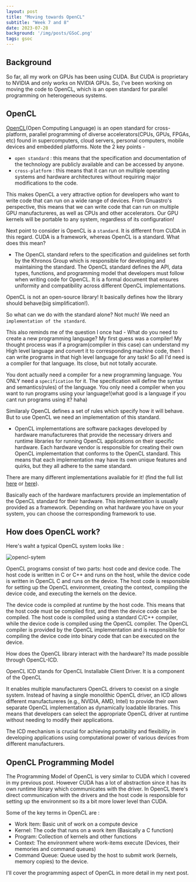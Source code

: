 ```yaml
---
layout: post
title: "Moving towards OpenCL"
subtitle: "Week 7 and 8"
date: 2023-07-28
background: '/img/posts/GSoC.png'
tags: gsoc
---
```


## Background

So far, all my work on GPUs has been using CUDA. But CUDA is proprietary to NVIDIA and only works on NVIDIA GPUs. So, I've been working on moving the code to OpenCL, which is an open standard for parallel programming on heterogeneous systems.

## OpenCL

[OpenCL](https://www.khronos.org/opencl/)(Open Computing Language) is an open standard for cross-platform, parallel programming of diverse accelerators(CPUs, GPUs, FPGAs, etc) found in supercomputers, cloud servers, personal computers, mobile devices and embedded platforms.
Note the 2 key points - 
- `open standard` : this means that the specification and documentation of the technology are publicly available and can be accessed by anyone. 
- `cross-platform` : this means that it can run on multiple operating systems and hardware architectures without requiring major modifications to the code.

This makes OpenCL a very attractive option for developers who want to write code that can run on a wide range of devices. From Gnuastro's perspective, this means that we can write code that can run on multiple GPU manufactureres, as well as CPUs and other accelerators. Our GPU kernels will be portable to any system, regardless of its configuration!


Next point to consider is OpenCL is a `standard`. It is different from CUDA in this regard. CUDA is a framework, whereas OpenCL is a standard. What does this mean?

- The OpenCL standard refers to the specification and guidelines set forth by the Khronos Group which is responsible for developing and maintaining the standard. The OpenCL standard defines the API, data types, functions, and programming model that developers must follow when writing code for OpenCL. It is a formal document that ensures uniformity and compatibility across different OpenCL implementations.

OpenCL is not an open-source library! It basically defines how the library should behave(big simplification!). 

So what can we do with the standard alone? Not much! We need an `implementation of the standard`.

This also reminds me of the question I once had - What do you need to create a new programming language? 
My first guess was a compiler! My thought process was if a program(compiler in this case) can understand my High level language and convert it to corresponding machine code, then I can write programs in that high level language for any task!
So all I'd need is a compiler for that language.
Its close, but not totally accurate. 

You dont actually need a compiler for a new programming language. You ONLY need a `specification` for it. The specification will define the syntax and semantics(rules) of the language.
You only need a compiler when you want to run programs using your language!(what good is a language if you cant run programs using it? haha)


Similaraly OpenCL defines a set of rules which specify how it will behave. But to use OpenCL we need an implementation of this standard.
- OpenCL implementations are software packages developed by hardware manufactureres that provide the necessary drivers and runtime libraries for running OpenCL applications on their specific hardware. Each hardware vendor is responsible for creating their own OpenCL implementation that conforms to the OpenCL standard. This means that each implementation may have its own unique features and quirks, but they all adhere to the same standard.

There are many different implementations available for it! (find the full list [here](https://www.khronos.org/conformance/adopters/conformant-products/opencl) or [here](https://www.iwocl.org/resources/opencl-implementations/)).

Basically each of the hardware manfacturers provide an implementation of the OpenCL standard for their hardware. This implementation is usually provided as a framework. Depending on what hardware you have on your system, you can choose the corresponding framework to use.

## How does OpenCL work?

Here's waht a typical OpenCL system looks like :

![opencl-sytem]({{site.baseurl}}/img/posts/opencl/opencl-system.png)


OpenCL programs consist of two parts: host code and device code. The host code is written in C or C++ and runs on the host, while the device code is written in OpenCL C and runs on the device. The host code is responsible for setting up the OpenCL environment, creating the context, compiling the device code, and executing the kernels on the device.

The device code is compiled at runtime by the host code. This means that the host code must be compiled first, and then the device code can be compiled. The host code is compiled using a standard C/C++ compiler, while the device code is compiled using the OpenCL compiler. The OpenCL compiler is provided by the OpenCL implementation and is responsible for compiling the device code into binary code that can be executed on the device.


How does the OpenCL library interact with the hardware? Its made possible through OpenCL-ICD.

OpenCL ICD stands for OpenCL Installable Client Driver. It is a component of the OpenCL

It enables multiple manufacturers OpenCL drivers to coexist on a single system. Instead of having a single monolithic OpenCL driver, an ICD allows different manufactureres (e.g., NVIDIA, AMD, Intel) to provide their own separate OpenCL implementation as dynamically loadable libraries. This means that developers can select the appropriate OpenCL driver at runtime without needing to modify their applications.

The ICD mechanism is crucial for achieving portability and flexibility in developing applications using computational power of various devices from different manufacturers.


## OpenCL Programming Model

The Programming Model of OpenCL is very similar to CUDA which I covered in my previous post. However CUDA has a lot of abstraction since it has its own runtime library which communicates with the driver.
In OpenCL there's direct communication with the drivers and the host code is responsible for setting up the environment so its a bit more lower level than CUDA.

Some of the key terms in OpenCL are :

- Work Item: Basic unit of work on a compute device
- Kernel: The code that runs on a work item (Basically a C function)
- Program: Collection of kernels and other functions
- Context: The environment where work-items execute (Devices, their memories and command queues)
- Command Queue: Queue used by the host to submit work (kernels, memory copies) to the device.


I'll cover the programming aspect of OpenCL in more detail in my next post.
